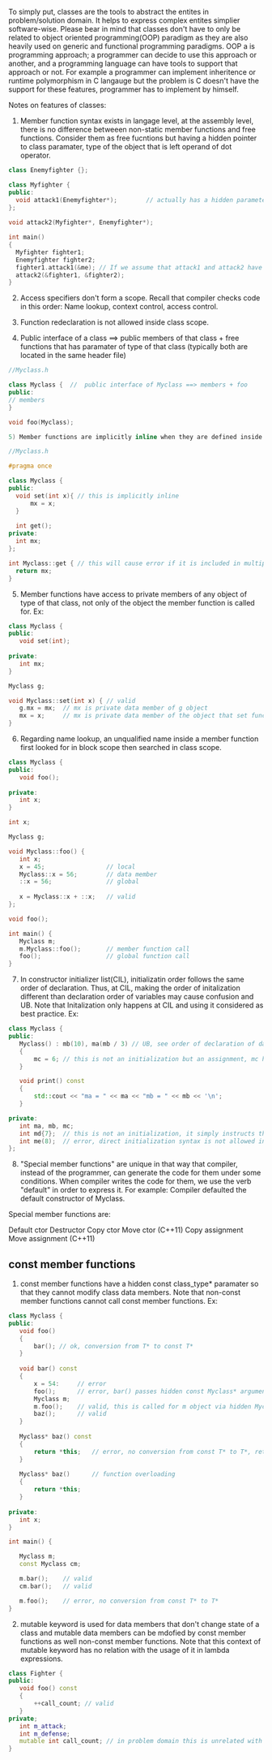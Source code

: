 To simply put, classes are the tools to abstract the entites in problem/solution domain. It helps to express complex entites simplier software-wise. 
Please bear in mind that classes don't have to only be related to object oriented programming(OOP) paradigm as they are also heavily used on generic and functional programming paradigms. OOP a is programming approach; a programmer can decide to use this approach or another, and a programming language can have tools to support that approach or not. 
For example a programmer can implement inheritence or runtime polymorphism in C langauge but the problem is C doesn't have the support for these features, programmer has to implement by himself.
 
Notes on features of classes:

1) Member function syntax exists in langage level, at the assembly level, there is no difference betweeen non-static member functions and free functions. Consider them as free fucntions but having a hidden pointer to class paramater, type of the object that is left operand of dot operator. 
  ```cpp
class Enemyfighter {};
 
class Myfighter { 
public:
	void attack1(Enemyfighter*); 		// actually has a hidden parameter of type Myfighter*
};
	
void attack2(Myfighter*, Enemyfighter*);

int main()
{
	Myfighter fighter1;
	Enemyfighter fighter2;
	fighter1.attack1(&me); // If we assume that attack1 and attack2 have the same effect, it is much more clear on attack1 that which object is taking the action
	attack2(&fighter1, &fighter2);
}
 ```
2) Access specifiers don't form a scope. Recall that compiler checks code in this order: Name lookup, context control, access control.
 
3) Function redeclaration is not allowed inside class scope.
 
4) Public interface of a class ==> public members of that class + free functions that has paramater of type of that class (typically both are located in the same header file)
  ```cpp
//Myclass.h

 class Myclass {  //  public interface of Myclass ==> members + foo
 public:
 // members
 }
 
 void foo(Myclass); 
 
 5) Member functions are implicitly inline when they are defined inside class, thus they don't violate ODR even if the class is placed in header file and this header file included by multiple source files. Ex:
 
//Myclass.h
 
#pragma once
 
class Myclass { 
public:
	void set(int x){ // this is implicitly inline 
		mx = x;
	}
	
	int get();
private: 
	int mx;
};

int Myclass::get { // this will cause error if it is included in multiple source files. It should qualified as inline in declaration or definition or both.
	return mx;
}
 ```
5) Member functions have access to private members of any object of type of that class, not only of the object the member function is called for. Ex:
 ```cpp
class Myclass {
public:
	void set(int);
	
private: 
	int mx;
}

Myclass g;

void Myclass::set(int x) { // valid
	g.mx = mx;	// mx is private data member of g object
	mx = x;		// mx is private data member of the object that set function is called for
}
 ```
6) Regarding name lookup, an unqualified name inside a member function first looked for in block scope then searched in class scope.
 ```cpp
class Myclass {
public:
	void foo();
	
private: 
	int x;
}

int x;

Myclass g;

void Myclass::foo() {
	int x;
	x = 45;					// local
	Myclass::x = 56;		// data member
	::x = 56;				// global
	
	x = Myclass::x + ::x; 	// valid
};

void foo();

int main() {
	Myclass m;
	m.Myclass::foo();		// member function call
	foo();					// global function call
}
 ```
7) In constructor initializer list(CIL), initializatin order follows the same order of declaration. 
Thus, at CIL, making the order of initalization different than declaration order of variables may cause confusion and UB. Note that Initalization only happens at CIL and using it considered as best practice. Ex:
 ```cpp
class Myclass {
public:
	Myclass() : mb(10), ma(mb / 3) // UB, see order of declaration of data members. ma is initalized with an indeterminate value since mb had a indeterminate value during initialization of ma
	{
		mc = 6; // this is not an initialization but an assignment, mc has already been initialized at CIL
	}

	void print() const
	{
		std::cout << "ma = " << ma << "mb = " << mb << '\n';
	}

private:
	int ma, mb, mc;
	int md{7};	// this is not an initialization, it simply instructs the compiler to initialize this variable with the specified value at CIL
	int me(8);	// error, direct initialization syntax is not allowed inside class
};
 ```
8) "Special member functions" are unique in that way that compiler, instead of the programmer, can generate the code for them under some conditions. When compiler writes the code for them, we use the verb "default" in order to express it. For example: Compiler defaulted the default constructor of Myclass.

Special member functions are:

Default ctor
Destructor
Copy ctor
Move ctor (C++11)
Copy assignment
Move assignment (C++11)

## const member functions

1) const member functions have a hidden const class_type* paramater so that they cannot modify class data members. Note that non-const member functions cannot call const member functions. Ex:
 ```cpp
class Myclass {
public:
	void foo() 
	{
		bar(); // ok, conversion from T* to const T*
	}
	
	void bar() const
	{
		x = 54: 	// error
		foo();		// error, bar() passes hidden const Myclass* argument to foo(), but there is no conversion from const T* to T*.
		Myclass m;
		m.foo();	// valid, this is called for m object via hidden Myclass*
		baz();		// valid
	}
	
	Myclass* baz() const
	{
		return *this;	// error, no conversion from const T* to T*, return type should be const Myclass*
	}
	
	Myclass* baz() 		// function overloading
	{
		return *this;
	}
	
private:
	int x;
}

int main() {

	Myclass m;
	const Myclass cm;

	m.bar();	// valid
	cm.bar();	// valid

	m.foo();	// error, no conversion from const T* to T*
}
 ```
2) mutable keyword is used for data members that don't change state of a class and mutable data members can be mdofied by const member functions as well non-const member functions. Note that this context of mutable keyword has no relation with the usage of it in lambda expressions.
 ```cpp
class Fighter {
public:
	void foo() const
	{
		++call_count; // valid
	}
private;
	int m_attack;
	int m_defense;
	mutable int call_count; // in problem domain this is unrelated with the state of the object
}
 ```
